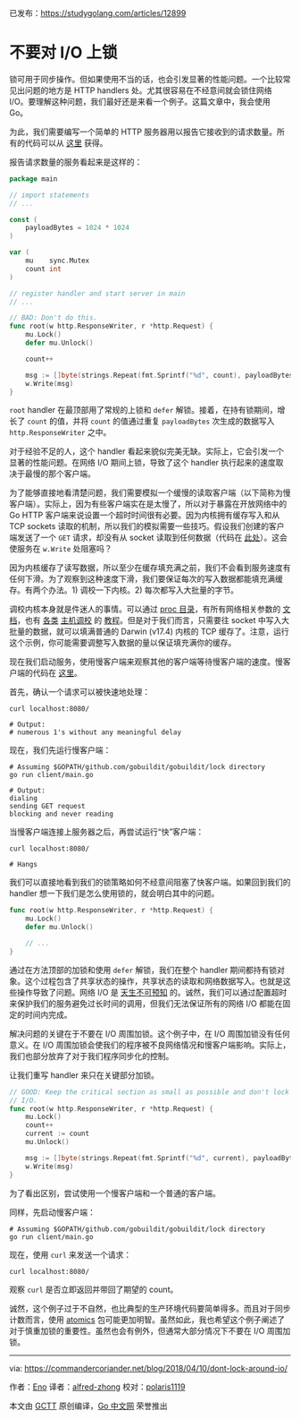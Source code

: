 已发布：https://studygolang.com/articles/12899

# 不要对 I/O 上锁

锁可用于同步操作。但如果使用不当的话，也会引发显著的性能问题。一个比较常见出问题的地方是 HTTP handlers 处。尤其很容易在不经意间就会锁住网络 I/O。要理解这种问题，我们最好还是来看一个例子。这篇文章中，我会使用 Go。

为此，我们需要编写一个简单的 HTTP 服务器用以报告它接收到的请求数量。所有的代码可以从 [这里](https://github.com/gobuildit/gobuildit/tree/master/lock) 获得。

报告请求数量的服务看起来是这样的：

```go
package main

// import statements
// ...

const (
	payloadBytes = 1024 * 1024
)

var (
	mu    sync.Mutex
	count int
)

// register handler and start server in main
// ...

// BAD: Don't do this.
func root(w http.ResponseWriter, r *http.Request) {
	mu.Lock()
	defer mu.Unlock()

	count++

	msg := []byte(strings.Repeat(fmt.Sprintf("%d", count), payloadBytes))
	w.Write(msg)
}
```

`root` handler 在最顶部用了常规的上锁和 `defer` 解锁。接着，在持有锁期间，增长了 `count` 的值，并将 `count` 的值通过重复 `payloadBytes` 次生成的数据写入 `http.ResponseWriter` 之中。

对于经验不足的人，这个 handler 看起来貌似完美无缺。实际上，它会引发一个显著的性能问题。在网络 I/O 期间上锁，导致了这个 handler 执行起来的速度取决于最慢的那个客户端。

为了能够直接地看清楚问题，我们需要模拟一个缓慢的读取客户端（以下简称为慢客户端）。实际上，因为有些客户端实在是太慢了，所以对于暴露在开放网络中的 Go HTTP 客户端来说设置一个超时时间很有必要。因为内核拥有缓存写入和从 TCP sockets 读取的机制，所以我们的模拟需要一些技巧。假设我们创建的客户端发送了一个 `GET` 请求，却没有从 socket 读取到任何数据（代码在 [此处](https://github.com/gobuildit/gobuildit/blob/master/lock/client/main.go)）。这会使服务在 `w.Write` 处阻塞吗？

因为内核缓存了读写数据，所以至少在缓存填充满之前，我们不会看到服务速度有任何下滑。为了观察到这种速度下滑，我们要保证每次的写入数据都能填充满缓存。有两个办法。1) 调校一下内核。2) 每次都写入大批量的字节。

调校内核本身就是件迷人的事情。可以通过 [proc 目录](https://twitter.com/b0rk/status/981159808832286720)，有所有网络相关参数的 [文档](https://www.kernel.org/doc/Documentation/sysctl/net.txt)，也有 [各类](https://www.cyberciti.biz/faq/linux-tcp-tuning/) [主机调校](http://fasterdata.es.net/host-tuning/) 的 [教程](https://www.tecmint.com/change-modify-linux-kernel-runtime-parameters/)。但是对于我们而言，只需要往 socket 中写入大批量的数据，就可以填满普通的 Darwin (v17.4) 内核的 TCP 缓存了。注意，运行这个示例，你可能需要调整写入数据的量以保证填充满你的缓存。

现在我们启动服务，使用慢客户端来观察其他的客户端等待慢客户端的速度。慢客户端的代码在 [这里](https://github.com/gobuildit/gobuildit/blob/master/lock/client/main.go)。

首先，确认一个请求可以被快速地处理：

```
curl localhost:8080/

# Output:
# numerous 1's without any meaningful delay
```

现在，我们先运行慢客户端：

```
# Assuming $GOPATH/github.com/gobuildit/gobuildit/lock directory
go run client/main.go

# Output:
dialing
sending GET request
blocking and never reading
```

当慢客户端连接上服务器之后，再尝试运行“快”客户端：

```
curl localhost:8080/

# Hangs
```

我们可以直接地看到我们的锁策略如何不经意间阻塞了快客户端。如果回到我们的 handler 想一下我们是怎么使用锁的，就会明白其中的问题。

```go
func root(w http.ResponseWriter, r *http.Request) {
	mu.Lock()
	defer mu.Unlock()

	// ...
}
```

通过在方法顶部的加锁和使用 `defer` 解锁，我们在整个 handler 期间都持有锁对象。这个过程包含了共享状态的操作，共享状态的读取和网络数据写入。也就是这些操作导致了问题。网络 I/O 是 [天生不可预知](https://en.wikipedia.org/wiki/Fallacies_of_distributed_computing) 的。诚然，我们可以通过配置超时来保护我们的服务避免过长时间的调用，但我们无法保证所有的网络 I/O 都能在固定的时间内完成。

解决问题的关键在于不要在 I/O 周围加锁。这个例子中，在 I/O 周围加锁没有任何意义。在 I/O 周围加锁会使我们的程序被不良网络情况和慢客户端影响。实际上，我们也部分放弃了对于我们程序同步化的控制。

让我们重写 handler 来只在关键部分加锁。

```go
// GOOD: Keep the critical section as small as possible and don't lock around
// I/O.
func root(w http.ResponseWriter, r *http.Request) {
	mu.Lock()
	count++
	current := count
	mu.Unlock()

	msg := []byte(strings.Repeat(fmt.Sprintf("%d", current), payloadBytes))
	w.Write(msg)
}
```

为了看出区别，尝试使用一个慢客户端和一个普通的客户端。

同样，先启动慢客户端：

```
# Assuming $GOPATH/github.com/gobuildit/gobuildit/lock directory
go run client/main.go
```

现在，使用 `curl` 来发送一个请求：

```
curl localhost:8080/
```

观察 `curl` 是否立即返回并带回了期望的 count。

诚然，这个例子过于不自然，也比典型的生产环境代码要简单得多。而且对于同步计数而言，使用 [atomics](https://golang.org/pkg/sync/atomic/) 包可能更加明智。虽然如此，我也希望这个例子阐述了对于慎重加锁的重要性。虽然也会有例外，但通常大部分情况下不要在 I/O 周围加锁。


----------------

via: https://commandercoriander.net/blog/2018/04/10/dont-lock-around-io/

作者：[Eno](https://enocom.io/)
译者：[alfred-zhong](https://github.com/alfred-zhong)
校对：[polaris1119](https://github.com/polaris1119)

本文由 [GCTT](https://github.com/studygolang/GCTT) 原创编译，[Go 中文网](https://studygolang.com/) 荣誉推出


